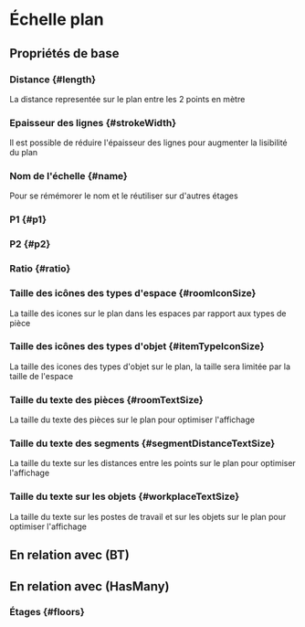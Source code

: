 # Échelle plan



## Propriétés de base

### Distance {#length}
        
La distance representée sur le plan entre les 2 points en mètre
### Epaisseur des lignes {#strokeWidth}
        
Il est possible de réduire l'épaisseur des lignes pour augmenter la lisibilité du plan
### Nom de l'échelle {#name}
        
Pour se rémémorer le nom et le réutiliser sur d'autres étages
### P1 {#p1}
        

### P2 {#p2}
        

### Ratio {#ratio}
        

### Taille des icônes des types d'espace {#roomIconSize}
        
La taille des icones sur le plan dans les espaces par rapport aux types de pièce
### Taille des icônes des types d'objet {#itemTypeIconSize}
        
La taille des icones des types d'objet sur le plan, la taille sera limitée par la taille de l'espace
### Taille du texte des pièces {#roomTextSize}
        
La taille du texte des pièces sur le plan pour optimiser l'affichage
### Taille du texte des segments {#segmentDistanceTextSize}
        
La taille du texte sur les distances entre les points sur le plan pour optimiser l'affichage
### Taille du texte sur les objets {#workplaceTextSize}
        
La taille du texte sur les postes de travail et sur les objets sur le plan pour optimiser l'affichage

## En relation avec (BT)



## En relation avec (HasMany)

### Étages {#floors}
        


<!--- THIS FILE IS GENERATED PLEASE DO NOT EDIT IT DIRECTLY --->
